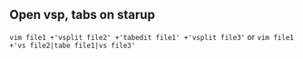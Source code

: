 ## Open vsp, tabs on starup

`vim file1 +'vsplit file2' +'tabedit file1' +'vsplit file3'`
or
`vim file1 +'vs file2|tabe file1|vs file3'`
